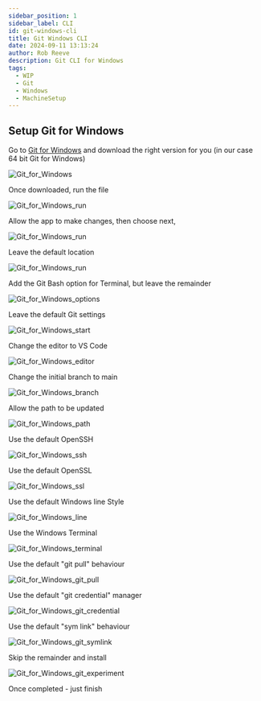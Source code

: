 ```yaml
---  
sidebar_position: 1  
sidebar_label: CLI
id: git-windows-cli
title: Git Windows CLI
date: 2024-09-11 13:13:24
author: Rob Reeve
description: Git CLI for Windows
tags: 
  - WIP
  - Git
  - Windows
  - MachineSetup
---
```


<!-- GNU GENERAL PUBLIC LICENSE: Copyright © 2024 LexTego--> 

## Setup Git for Windows  

Go to [Git for Windows](https://git-scm.com/download/win) and download the right version for you (in our case 64 bit Git for Windows)

![Git_for_Windows](images/git_windows_install.png)

Once downloaded, run the file

![Git_for_Windows_run](images/git_windows_run.png)

Allow the app to make changes, then choose next,  

![Git_for_Windows_run](images/git_windows_run_01_next.png)

Leave the default location

![Git_for_Windows_run](images/git_windows_run_02_location.png)

Add the Git Bash option for Terminal, but leave the remainder  

![Git_for_Windows_options](images/git_windows_run_03_options.png)  

Leave the default Git settings  

![Git_for_Windows_start](images/git_windows_run_04_start.png)  

Change the editor to VS Code

![Git_for_Windows_editor](images/git_windows_run_05_editor.png)  

Change the initial branch to main

![Git_for_Windows_branch](images/git_windows_run_06_initial_branch.png)  

Allow the path to be updated

![Git_for_Windows_path](images/git_windows_run_07_path.png)  

Use the default OpenSSH  

![Git_for_Windows_ssh](images/git_windows_run_08_ssh.png)  

Use the default OpenSSL  

![Git_for_Windows_ssl](images/git_windows_run_09_ssl.png)  

Use the default Windows line Style  

![Git_for_Windows_line](images/git_windows_run_10_line.png)  

Use the Windows Terminal  

![Git_for_Windows_terminal](images/git_windows_run_11_terminal.png)  

Use the default "git pull" behaviour  

![Git_for_Windows_git_pull](images/git_windows_run_12_git_pull.png)  

Use the default "git credential" manager  

![Git_for_Windows_git_credential](images/git_windows_run_13_credential.png)  

Use the default "sym link" behaviour  

![Git_for_Windows_git_symlink](images/git_windows_run_14_symlink.png)  

Skip the remainder and install  

![Git_for_Windows_git_experiment](images/git_windows_run_15_experiment.png)  

Once completed - just finish
